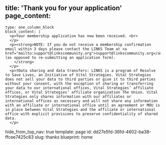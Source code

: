 title: 'Thank you for your application'
page_content:
  -
    type: one_column_block
    block_content: |
      <p>Your membership application has now been received. <br>
      </p>
      <p><strong>NOTE: If you do not receive a membership confirmation email within 3 days please contact the LINKS Team at <a href="mailto:support@linkscommunity.org">support@linkscommunity.org</a> (as opposed to re-submitting an application form).
      	</strong>
      </p>
      <p>†Data sharing and data transfers: LINKS is a program of Resolve to Save Lives, an Initiative of Vital Strategies. Vital Strategies does not sell your data to third parties or give it to third parties without your consent, with the exception of sharing or transferring your data to our international offices, Vital Strategies’ affiliate offices, or Vital Strategies’ affiliate organization The Union. Vital Strategies only shares information with our affiliates or international offices as necessary and will not share any information with an affiliate or international office until an agreement or MOU is in place between Vital Strategies and the affiliate or international office with explicit provisions to preserve confidentiality of shared data.
      </p>
hide_from_top_nav: true
template: page
id: dd27e5fd-36fd-4602-ba38-ffcee7425c83
slug: thanks
blueprint: home
